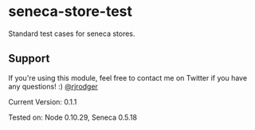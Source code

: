 seneca-store-test
=================

Standard test cases for seneca stores.


## Support

If you're using this module, feel free to contact me on Twitter if you
have any questions! :) [@rjrodger](http://twitter.com/rjrodger)

Current Version: 0.1.1

Tested on: Node 0.10.29, Seneca 0.5.18


